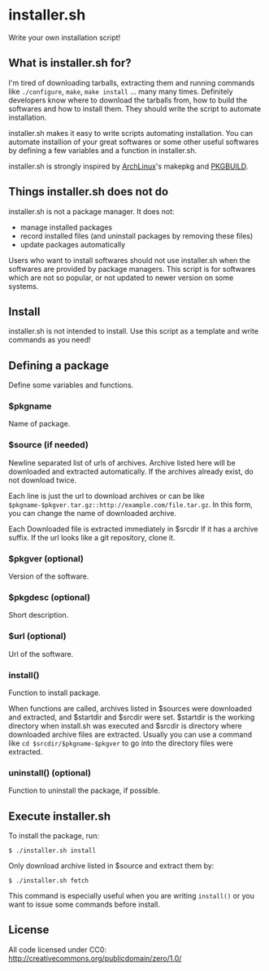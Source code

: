 installer.sh
============

Write your own installation script!


What is installer.sh for?
-------------------------

I'm tired of downloading tarballs, extracting them and running commands like
`./configure`, `make`, `make install` ... many many times. Definitely developers
know where to download the tarballs from, how to build the softwares and how to
install them. They should write the script to automate installation.

installer.sh makes it easy to write scripts automating installation. You can
automate installion of your great softwares or some other useful softwares by
defining a few variables and a function in installer.sh.

installer.sh is strongly inspired by [ArchLinux](http://www.archlinux.org/)'s
makepkg and [PKGBUILD](https://wiki.archlinux.org/index.php/Creating_Packages).


Things installer.sh does not do
-------------------------------

installer.sh is not a package manager. It does not:

* manage installed packages
* record installed files (and uninstall packages by removing these files)
* update packages automatically

Users who want to install softwares should not use installer.sh when the
softwares are provided by package managers. This script is for softwares which
are not so popular, or not updated to newer version on some systems.


Install
-------

installer.sh is not intended to install. Use this script as a template and write
commands as you need!


Defining a package
------------------

Define some variables and functions.

### $pkgname

Name of package.

### $source (if needed)

Newline separated list of urls of archives. Archive listed here will be
downloaded and extracted automatically. If the archives already exist, do
not download twice.

Each line is just the url to download archives or can be like
`$pkgname-$pkgver.tar.gz::http://example.com/file.tar.gz`. In this form, you can
change the name of downloaded archive.

Each Downloaded file is extracted immediately in $srcdir If it has a archive
 suffix. If the url looks like a git repository, clone it.

### $pkgver (optional)

Version of the software.

### $pkgdesc (optional)

Short description.

### $url (optional)

Url of the software.

### install()

Function to install package.

When functions are called, archives listed in $sources were downloaded and
extracted, and $startdir and $srcdir were set. $startdir is the working
directory when install.sh was executed and $srcdir is directory where
downloaded archive files are extracted. Usually you can use a command like
`cd $srcdir/$pkgname-$pkgver` to go into the directory files were extracted.

### uninstall() (optional)

Function to uninstall the package, if possible.

## Execute installer.sh

To install the package, run:

    $ ./installer.sh install

Only download archive listed in $source and extract them by:

    $ ./installer.sh fetch

This command is especially useful when you are writing `install()` or you want
to issue some commands before install.

## License

All code licensed under CC0: <http://creativecommons.org/publicdomain/zero/1.0/>
